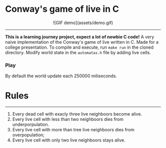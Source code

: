 # Conway's game of live in C

<p align="center">
![GIF demo](assets/demo.gif)
</p>

___
**This is a learning journey project, expect a lot of newbie C code!**
A very naive implementation of the Conway's game of live written in C. Made for a college presentation.
To compile and execute, run `make run` in the cloned directory. Modify world state in the `automatas.h` file by adding live cells.

### Play
By default the world update each 250000 miliseconds.

# Rules
___
1. Every dead cell with exacly three live neighboors become alive.
2. Every live cell with less than two neighboors dies from underporpulation.
3. Every live cell with more than tree live neighboors dies from overpopulation;
4. Every live cell with only two live neighboors stays alive.
